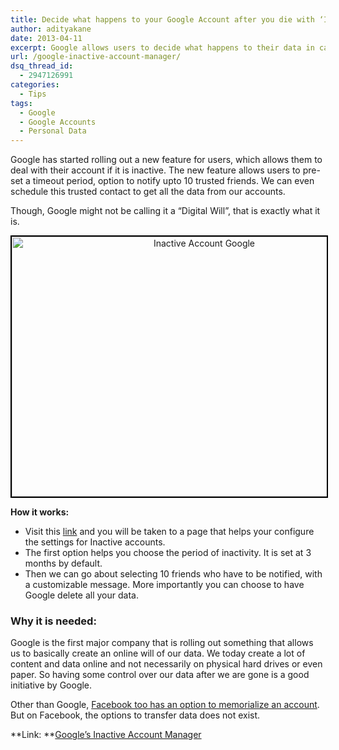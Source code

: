 ```yaml
---
title: Decide what happens to your Google Account after you die with ‘Inactive Account Manager’
author: adityakane
date: 2013-04-11
excerpt: Google allows users to decide what happens to their data in case their account is inactive for a set period. The data can be shared with friends and also scheduled to be deleted by Google.
url: /google-inactive-account-manager/
dsq_thread_id:
  - 2947126991
categories:
  - Tips
tags:
  - Google
  - Google Accounts
  - Personal Data
---
```

Google has started rolling out a new feature for users, which allows them to deal with their account if it is inactive. The new feature allows users to pre-set a timeout period, option to notify upto 10 trusted friends. We can even schedule this trusted contact to get all the data from our accounts.

Though, Google might not be calling it a &#8220;Digital Will&#8221;, that is exactly what it is.

<p style="text-align: center;">
  <a href="http://cdn.devilsworkshop.org/files/2013/04/Inactive-Account-Google.png"><img class="aligncenter size-medium wp-image-73214" style="border: 2px solid black;" title="Google Inactive Account Manager" alt="Inactive Account Google" src="http://cdn.devilsworkshop.org/files/2013/04/Inactive-Account-Google-600x416.png" width="600" height="416" /></a>
</p>

**How it works:**

  * Visit this <a href="https://www.google.com/settings/u/0/account/inactive" onclick="_gaq.push(['_trackEvent', 'outbound-article', 'https://www.google.com/settings/u/0/account/inactive', 'link']);" >link</a> and you will be taken to a page that helps your configure the settings for Inactive accounts.
  * The first option helps you choose the period of inactivity. It is set at 3 months by default.
  * Then we can go about selecting 10 friends who have to be notified, with a customizable message. More importantly you can choose to have Google delete all your data.

### Why it is needed:

Google is the first major company that is rolling out something that allows us to basically create an online will of our data. We today create a lot of content and data online and not necessarily on physical hard drives or even paper. So having some control over our data after we are gone is a good initiative by Google.

Other than Google, [Facebook too has an option to memorialize an account][1]. But on Facebook, the options to transfer data does not exist.

**Link: **<a href="https://www.google.com/settings/u/0/account/inactive" onclick="_gaq.push(['_trackEvent', 'outbound-article', 'https://www.google.com/settings/u/0/account/inactive', 'Google&#8217;s Inactive Account Manager']);" >Google&#8217;s Inactive Account Manager</a>

 [1]: http://devilsworkshop.org/news/report-to-facebook-when-a-person-is-dead/1606/ "Facebook allows memorializing accounts of people who have passed away"
